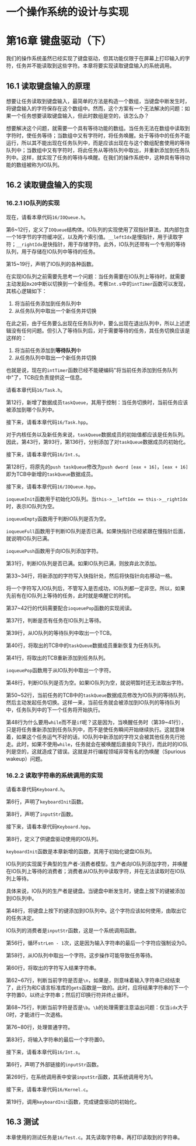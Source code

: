 # 一个操作系统的设计与实现

# 第16章 键盘驱动（下）

我们的操作系统虽然已经实现了键盘驱动，但其功能仅限于在屏幕上打印输入的字符，任务并不能读取到这些字符。本章将要实现读取键盘输入的系统调用。

## 16.1 读取键盘输入的原理

想要让任务读取到键盘输入，最简单的方法是构造一个数组，当键盘中断发生时，将键盘输入的字符保存在这个数组中。然而，这个方案有一个无法解决的问题：如果一个任务想要读取键盘输入，但此时数组是空的，该怎么办？

想要解决这个问题，就需要一个具有等待功能的数组。当任务无法在数组中读取到字符时，使任务等待；当数组中又有字符时，将任务唤醒。处于等待中的任务不能运行，所以其不能出现在任务队列中，而是应该出现在与这个数组配套使用的等待队列中；当数组中又有字符时，将此任务从等待队列中取出，并重新添加到任务队列中。这样，就实现了任务的等待与唤醒。在我们的操作系统中，这种具有等待功能的数组被称为IO队列。

## 16.2 读取键盘输入的实现

### 16.2.1 IO队列的实现

现在，请看本章代码`16/IOQueue.h`。

第6\~12行，定义了`IOQueue`结构体。IO队列的实现使用了双指针算法，其内部包含一个16字节的字符缓冲区，以及两个索引值。`__leftIdx`是慢指针，用于读取字符；`__rightIdx`是快指针，用于存储字符。此外，IO队列还带有一个专用的等待队列，用于存储在IO队列中等待的任务。

第15\~19行，声明了IO队列的各种函数。

在实现IO队列之前需要先思考一个问题：当任务需要在IO队列上等待时，就需要主动发起`0x20`中断以切换到一个新任务。考察`Int.s`中的`intTimer`函数可以发现，其核心逻辑如下：

1. 将当前任务添加到任务队列中
2. 从任务队列中取出一个新任务并切换

在此之前，由于任务要么出现在任务队列中，要么出现在退出队列中，所以上述逻辑没有任何问题。但引入了等待队列后，对于需要等待的任务，其任务切换应该是这样的：

1. 将当前任务添加到**等待队列**中
2. 从任务队列中取出一个新任务并切换

也就是说，现在的`intTimer`函数已经不能硬编码"将当前任务添加到任务队列中"了，TCB应负责提供这一信息。

请看本章代码`16/Task.h`。

第12行，新增了数据成员`taskQueue`，其用于控制：当任务切换时，当前任务应该被添加到哪个队列中。

接下来，请看本章代码`16/Task.hpp`。

对于内核任务以及新任务来说，`taskQueue`数据成员的初始值都应该是任务队列。因此，第43行，第93行，第136行，分别添加了对`taskQueue`数据成员的初始化。

接下来，请看本章代码`16/Int.s`。

第128行，将原先的`push taskQueue`修改为`push dword [eax + 16]`，`[eax + 16]`即为TCB中新增的`taskQueue`数据成员。

接下来，请看本章代码`16/IOQueue.hpp`。

`ioqueueInit`函数用于初始化IO队列。当`this->__leftIdx == this->__rightIdx`时，表示IO队列为空。

`ioqueueEmpty`函数用于判断IO队列是否为空。

`ioqueueFull`函数用于判断IO队列是否已满。如果快指针已经紧跟在慢指针后面，就说明IO队列已满。

`ioqueuePush`函数用于向IO队列添加字符。

第31行，判断IO队列是否已满。如果IO队列已满，则放弃此次添加。

第33\~34行，将新添加的字符写入快指针处，然后将快指针向右移动一格。

将一个字符写入IO队列后，不管写入是否成功，IO队列都一定非空。所以，如果先前有在IO队列上等待的任务，此时就是唤醒它的时机。

第37\~42行的代码需要配合`ioqueuePop`函数的实现阅读。

第37行，判断是否有任务在IO队列上等待。

第39行，从IO队列的等待队列中取出一个TCB。

第40行，将取出的TCB中的`taskQueue`数据成员重新恢复为任务队列。

第41行，将取出的TCB重新添加到任务队列。

`ioqueuePop`函数用于从IO队列中取出一个字符。

第48行，判断IO队列是否为空。如果IO队列为空，就说明暂时还无法取出字符。

第50\~52行，当前任务的TCB中的`taskQueue`数据成员修改为IO队列的等待队列，然后主动发起任务切换。这样一来，当前任务就会被添加到IO队列的等待队列中，任务队列中的下一个任务将开始执行。

第48行为什么要用`while`而不是`if`呢？这是因为，当唤醒任务时（第39\~41行），只是将任务重新添加到任务队列中，而不是使任务瞬间开始继续执行。这就意味着，如果这个任务运气不好的话，IO队列中新添加的字符又会被其他任务先行抢走。此时，如果不使用`while`，任务就会在被唤醒后直接向下执行，而此时的IO队列是空的，这就造成了错误。这就是并行编程领域非常有名的伪唤醒（Spurious wakeup）问题。

### 16.2.2 读取字符串的系统调用的实现

请看本章代码`Keyboard.h`。

第6行，声明了`keyboardInit`函数。

第8行，声明了`inputStr`函数。

接下来，请看本章代码`Keyboard.hpp`。

第8行，定义了供键盘驱动使用的IO队列。

`keyboardInit`函数是本章新增的函数，其用于初始化键盘IO队列。

IO队列的实现属于典型的生产者-消费者模型。生产者向IO队列添加字符，并唤醒在IO队列上等待的消费者；消费者从IO队列中读取字符，并在无法读取时在IO队列上等待。

具体来说，IO队列的生产者是键盘。当键盘中断发生时，键盘上按下的键被添加到IO队列中。

第48行，将键盘上按下的键添加到IO队列中。这个字符应该如何使用，由取出它的任务决定。

IO队列的消费者是`inputStr`函数，这是一个系统调用函数。

第56行，循环`strLen - 1`次，这是因为输入字符串的最后一个字符应强制设为0。

第58行，从IO队列中取出一个字符。这步操作可能导致任务等待。

第60行，将取出的字符写入结果字符串。

第62\~67行，判断当前字符是否是`\n`，如果是，则意味着输入字符串已经结束了，此行为和C语言标准库的`gets`函数是一致的。此时，应将结果字符串的下一个字符置0，以终止字符串；然后打印换行符并终止循环。

第68\~75行，判断当前字符是否是`\b`。`\b`的处理需要注意溢出问题：仅当`idx`大于0时，才能进行一次退格。

第76\~80行，处理普通字符。

第83行，将输入字符串的最后一个字符置0。

接下来，请看本章代码`16/Int.s`。

第6行，声明了外部链接的`inputStr`函数。

第269行，在系统调用表中安装`inputStr`函数，其系统调用号为1。

接下来，请看本章代码`16/Kernel.c`。

第19行，调用`keyboardInit`函数，完成键盘驱动的初始化。

## 16.3 测试

本章使用的测试任务是`16/Test.c`。其先读取字符串，再打印读取到的字符串。

